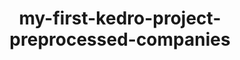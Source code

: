 ---
schema: default
title: my-first-kedro-project-preprocessed-companies
organization: 
notes: type = kedro_datasets.pandas.parquet_dataset.ParquetDataset
resources:
  - name: my-first-kedro-project-preprocessed-companies
    url: 'https://github.com/fakeOrg/fakeRepo/tree/main/data/02_intermediate/preprocessed_companies.pq'
    format: pq
category:
  - 02-intermediate
maintainer: 
maintainer_email: 
project:
  - my-first-kedro-project
preview: |
  
---